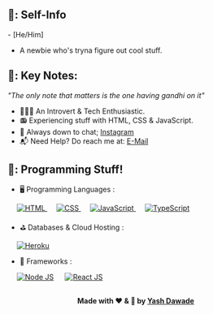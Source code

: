 
##
  ## 🧃: Self-Info
  *-* [He/Him]
 -  A newbie who's tryna figure out cool stuff.
  ## 📒: Key Notes:
  *"The only note that matters is the one having gandhi on it"*
  - 🧑🏻‍🦱 An Introvert & Tech Enthusiastic.
  - 📻 Experiencing stuff with HTML, CSS & JavaScript.
  - 💭 Always down to chat; [Instagram](https://instagram.com/yashdawade_)
  - 📬 Need Help? Do reach me at: <a href="mailto:ohyashdawade@gmail.com">E-Mail</a>                         
                                    
  ## 🎪: Programming Stuff!
   - 🖥 Programming Languages : 
  <p align="left">
  &emsp; 
  <a href="https://www.w3.org/html/" target="_blank"> 
   <img alt="HTML" src="https://img.shields.io/badge/HTML5-E34F26?style=for-the-badge&logo=html5&logoColor=white">
  <a>
      </a>   
  &emsp;
  <a href="https://www.w3schools.com/css/" target="_blank">
    <img alt="CSS" src="https://img.shields.io/badge/CSS-239120?&style=for-the-badge&logo=css3&logoColor=white">
  </a> 
    &emsp;
  <a href="https://developer.mozilla.org/en-US/docs/Web/JavaScript" target="_blank"> 
     <img alt="JavaScript" src="https://img.shields.io/badge/JavaScript-F7DF1E?style=for-the-badge&logo=javascript&logoColor=white">
    </a> 
  &emsp;
  <a href="https://www.tutorialspoint.com/typescript/index.htm" target="_blank"> 
    <img alt="TypeScript" src="https://img.shields.io/badge/TypeScript-007ACC?style=for-the-badge&logo=typescript&logoColor=white">
  </a> 
    
 - ⛳ Databases & Cloud Hosting : 
<p align="left">
    &emsp;
    <a href="https://www.heroku.com/"><img alt="Heroku" src="https://img.shields.io/badge/Heroku-430098?style=for-the-badge&logo=heroku&logoColor=white"></a>  
    &emsp;
 </p>
    
 - 🍨 Frameworks : 
    <p align="left">    
 &emsp;
    <a href="https://nodejs.org/dist/latest-v14.x/docs/api/"><img alt="Node JS" src="https://img.shields.io/badge/Node.js-339933?style=for-the-badge&logo=nodedotjs&logoColor=white"></a>
       &emsp;
  <a href="https://reactjs.org/"><img alt="React JS" src ="https://img.shields.io/badge/React-20232A?style=for-the-badge&logo=react&logoColor=61DAFB"></a>
  

###

## <h4 align="center"> Made with ❤ & 🧠 by <a href="https://github.com/yashdawade" target="_blank">Yash Dawade</a>


                                                       
